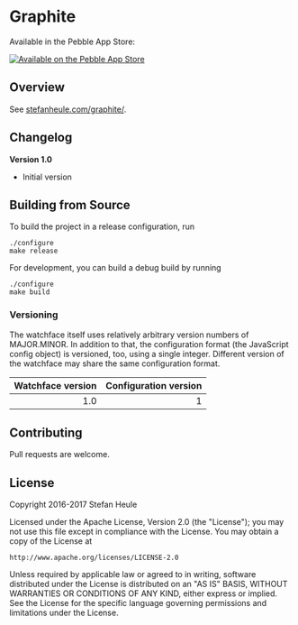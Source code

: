 # Graphite

Available in the Pebble App Store:

[![Available on the Pebble App Store](http://pblweb.com/badge/58a64c9c6ca3877261000466/black/small)](https://apps.getpebble.com/applications/58a64c9c6ca3877261000466)

## Overview

See [stefanheule.com/graphite/](https://stefanheule.com/graphite/).

## Changelog

**Version 1.0**

- Initial version

## Building from Source

To build the project in a release configuration, run

    ./configure
    make release

For development, you can build a debug build by running

    ./configure
    make build

### Versioning

The watchface itself uses relatively arbitrary version numbers of MAJOR.MINOR.  In addition to that, the configuration format (the JavaScript config object) is versioned, too, using a single integer.  Different version of the watchface may share the same configuration format.

| Watchface version | Configuration version |
|------------------:|----------------------:|
|               1.0 |                     1 |

## Contributing

Pull requests are welcome.

## License

Copyright 2016-2017 Stefan Heule

Licensed under the Apache License, Version 2.0 (the "License");
you may not use this file except in compliance with the License.
You may obtain a copy of the License at

    http://www.apache.org/licenses/LICENSE-2.0

Unless required by applicable law or agreed to in writing, software
distributed under the License is distributed on an "AS IS" BASIS,
WITHOUT WARRANTIES OR CONDITIONS OF ANY KIND, either express or implied.
See the License for the specific language governing permissions and
limitations under the License.

